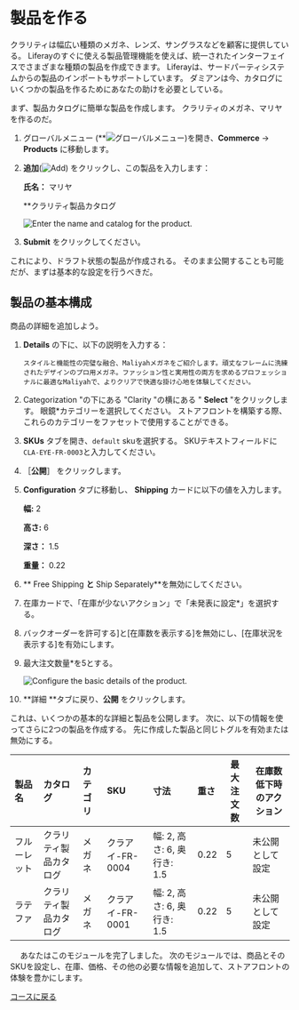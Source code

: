 # 製品を作る

クラリティは幅広い種類のメガネ、レンズ、サングラスなどを顧客に提供している。 Liferayのすぐに使える製品管理機能を使えば、統一されたインターフェイスでさまざまな種類の製品を作成できます。 Liferayは、サードパーティシステムからの製品のインポートもサポートしています。 ダミアンは今、カタログにいくつかの製品を作るためにあなたの助けを必要としている。

まず、製品カタログに簡単な製品を作成します。 クラリティのメガネ、マリヤを作るのだ。

1. グローバルメニュー (**![グローバルメニュー](../../images/icon-applications-menu.png))を開き、**Commerce** &rarr; **Products** に移動します。

1. **追加**(![Add](../../images/icon-add.png)) をクリックし、この製品を入力します：

   **氏名：** マリヤ

   **クラリティ製品カタログ

   ![Enter the name and catalog for the product.](./creating-products/images/01.png)

1. **Submit** をクリックしてください。

これにより、ドラフト状態の製品が作成される。 そのまま公開することも可能だが、まずは基本的な設定を行うべきだ。

## 製品の基本構成

商品の詳細を追加しよう。

1. **Details** の下に、以下の説明を入力する：

   ```
   スタイルと機能性の完璧な融合、Maliyahメガネをご紹介します。頑丈なフレームに洗練されたデザインのプロ用メガネ。ファッション性と実用性の両方を求めるプロフェッショナルに最適なMaliyahで、よりクリアで快適な掛け心地を体験してください。
   ```

1. Categorization "の下にある "Clarity "の横にある " **Select** "をクリックします。 眼鏡*カテゴリーを選択してください。 ストアフロントを構築する際、これらのカテゴリーをファセットで使用することができる。

1. **SKUs** タブを開き、`default` skuを選択する。 SKUテキストフィールドに`CLA-EYE-FR-0003`と入力してください。

1. ［**公開**］ をクリックします。

1. **Configuration** タブに移動し、 **Shipping** カードに以下の値を入力します。

   **幅:** 2

   **高さ:** 6

   **深さ：** 1.5

   **重量：** 0.22

1. ** Free Shipping **と** Ship Separately**を無効にしてください。

1. 在庫カードで、「在庫が少ないアクション」で「未発表に設定*」を選択する。

1. バックオーダーを許可する]と[在庫数を表示する]を無効にし、[在庫状況を表示する]を有効にします。

1. 最大注文数量*を5とする。

   ![Configure the basic details of the product.](./creating-products/images/02.png)

1. **詳細 **タブに戻り、**公開** をクリックします。

これは、いくつかの基本的な詳細と製品を公開します。 次に、以下の情報を使ってさらに2つの製品を作成する。 先に作成した製品と同じトグルを有効または無効にする。

| 製品名    | カタログ        | カテゴリ | SKU          | 寸法                    | 重さ   | 最大注文数 | 在庫数低下時のアクション |
| :----- | :---------- | :--- | :----------- | :-------------------- | :--- | ----- | ------------ |
| フルーレット | クラリティ製品カタログ | メガネ  | クラアイ-FR-0004 | 幅: 2, 高さ: 6, 奥行き: 1.5 | 0.22 | 5     | 未公開として設定     |
| ラテファ   | クラリティ製品カタログ | メガネ  | クラアイ-FR-0001 | 幅: 2, 高さ: 6, 奥行き: 1.5 | 0.22 | 5     | 未公開として設定     |

　 あなたはこのモジュールを完了しました。 次のモジュールでは、商品とそのSKUを設定し、在庫、価格、その他の必要な情報を追加して、ストアフロントの体験を豊かにします。

[コースに戻る](../../commerce-architect.md) 
